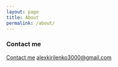 ```yaml
---
layout: page
title: About
permalink: /about/
---
```



### Contact me
[Contact me](https://mssg.me/alekseykirilenko)
[alexkirilenko3000@gmail.com](mailto:alexkirilenko3000@gmail.com)
 


